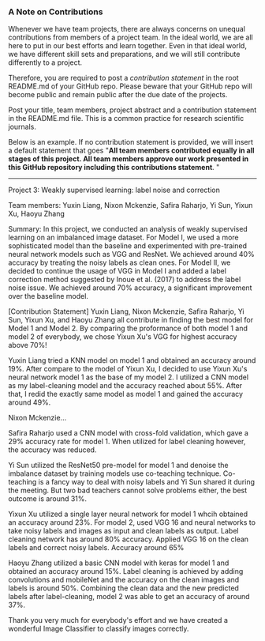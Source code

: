 ### A Note on Contributions

Whenever we have team projects, there are always concerns on unequal contributions from members of a project team. In the ideal world, we are all here to put in our best efforts and learn together. Even in that ideal world, we have different skill sets and preparations, and we will still contribute differently to a project. 

Therefore, you are required to post a *contribution statement* in the root README.md of your GitHub repo. Please beware that your GitHub repo will become public and remain public after the due date of the projects. 

Post your title, team members, project abstract and a contribution statement in the README.md file.  This is a common practice for research scientific journals. 

Below is an example. If no contribution statement is provided, we will insert a default statement that goes "**All team members contributed equally in all stages of this project. All team members approve our work presented in this GitHub repository including this contributions statement**. "

---

Project 3: Weakly supervised learning: label noise and correction

Team members: Yuxin Liang, Nixon Mckenzie, Safira Raharjo, Yi Sun, Yixun Xu, Haoyu Zhang

Summary: In this project, we conducted an analysis of weakly supervised learning on an imbalanced image dataset. For Model I, we used a more sophisticated model than the baseline and experimented with pre-trained neural network models such as VGG and ResNet. We achieved around 40% accuracy by treating the noisy labels as clean ones. For Model II, we decided to continue the usage of VGG in Model I and added a label correction method suggested by Inoue et al. (2017) to address the label noise issue. We achieved around 70% accuracy, a significant improvement over the baseline model.

[Contribution Statement] Yuxin Liang, Nixon Mckenzie, Safira Raharjo, Yi Sun, Yixun Xu, and Haoyu Zhang all contribute in finding the best model for Model 1 and Model 2. By comparing the proformance of both model 1 and model 2 of everybody, we chose Yixun Xu's VGG for highest accuracy above 70%!

Yuxin Liang tried a KNN model on model 1 and obtained an accuracy around 19%. After compare to the model of Yixun Xu, I decided to use Yixun Xu's neural network model 1 as the base of my model 2. I utilized a CNN model as my label-cleaning model and the accuracy reached about 55%. After that, I redid the exactly same model as model 1 and gained the accuracy around 49%.

Nixon Mckenzie...

Safira Raharjo used a CNN model with cross-fold validation, which gave a 29% accuracy rate for model 1. When utilized for label cleaning however, the accuracy was reduced.

Yi Sun utilized the ResNet50 pre-model for model 1 and denoise the imbalance dataset by training models use co-teaching technique. Co-teaching is a fancy way to deal with noisy labels and Yi Sun shared it during the meeting. But two bad teachers cannot solve problems either, the best outcome is around 31%.

Yixun Xu utilized a single layer neural network for model 1 whcih obtained an accuracy around 23%. For model 2, used VGG 16 and neural networks to take noisy labels and images as input and clean labels as output. Label cleaning network has around 80% accuracy. Applied VGG 16 on the clean labels and correct noisy labels. Accuracy around 65%

Haoyu Zhang utilized a basic CNN model with keras for model 1 and obtained an accuracy around 15%. Label cleaning is achieved by adding convolutions and mobileNet and the accuracy on the clean images and labels is around 50%. Combining the clean data and the new predicted labels after label-cleaning, model 2 was able to get an accuracy of around 37%.

Thank you very much for everybody's effort and we have created a wonderful Image Classifier to classify images correctly.

